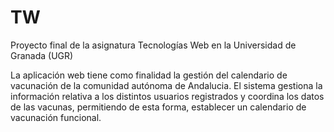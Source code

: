 # TW
Proyecto final de la asignatura Tecnologías Web en la Universidad de Granada (UGR)

La aplicación web tiene como finalidad la gestión del calendario de vacunación de la comunidad autónoma de Andalucia. 
El sistema gestiona la información relativa a los distintos usuarios registrados y coordina los datos de las vacunas, permitiendo de esta forma, establecer un calendario de vacunación funcional. 








